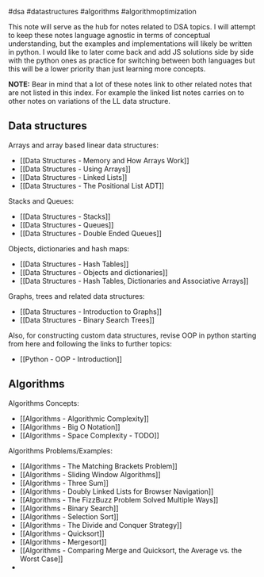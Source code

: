 #dsa #datastructures #algorithms #algorithmoptimization 

This note will serve as the hub for notes related to DSA topics. I will attempt to keep these notes language agnostic in terms of conceptual understanding, but the examples and implementations will likely be written in python. I would like to later come back and add JS solutions side by side with the python ones as practice for switching between both languages but this will be a lower priority than just learning more concepts.

**NOTE:** Bear in mind that a lot of these notes link to other related notes that are not listed in this index. For example the linked list notes carries on to other  notes on variations of the LL data structure.

## Data structures
Arrays and array based linear data structures:
- [[Data Structures - Memory and How Arrays Work]]
- [[Data Structures - Using Arrays]]
- [[Data Structures - Linked Lists]] 
- [[Data Structures - The Positional List ADT]]

Stacks and Queues:
- [[Data Structures - Stacks]]
- [[Data Structures - Queues]]
- [[Data Structures - Double Ended Queues]]

Objects, dictionaries and hash maps:
- [[Data Structures - Hash Tables]]
- [[Data Structures - Objects and dictionaries]]
- [[Data Structures - Hash Tables, Dictionaries and Associative Arrays]]

Graphs, trees and related data structures:
- [[Data Structures - Introduction to Graphs]]
- [[Data Structures - Binary Search Trees]]

Also, for constructing custom data structures, revise OOP in python starting from here and following the links to further topics:
- [[Python - OOP - Introduction]]

## Algorithms
Algorithms Concepts:
- [[Algorithms - Algorithmic Complexity]]
- [[Algorithms - Big O Notation]]
- [[Algorithms - Space Complexity - TODO]]

Algorithms Problems/Examples:
- [[Algorithms - The Matching Brackets Problem]]
- [[Algorithms - Sliding Window Algorithms]]
- [[Algorithms - Three Sum]]
- [[Algorithms - Doubly Linked Lists for Browser Navigation]]
- [[Algorithms - The FizzBuzz Problem Solved Multiple Ways]]
- [[Algorithms - Binary Search]]
- [[Algorithms - Selection Sort]]
- [[Algorithms - The Divide and Conquer Strategy]]
- [[Algorithms - Quicksort]]
- [[Algorithms - Mergesort]]
- [[Algorithms - Comparing Merge and Quicksort, the Average vs. the Worst Case]]
- 
